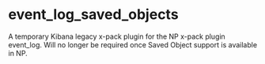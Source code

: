 # event_log_saved_objects

A temporary Kibana legacy x-pack plugin for the NP x-pack plugin event_log.
Will no longer be required once Saved Object support is available in NP.
